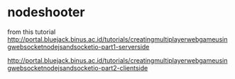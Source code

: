nodeshooter
===========

from this tutorial
http://portal.bluejack.binus.ac.id/tutorials/creatingmultiplayerwebgameusingwebsocketnodejsandsocketio-part1-serverside

http://portal.bluejack.binus.ac.id/tutorials/creatingmultiplayerwebgameusingwebsocketnodejsandsocketio-part2-clientside
